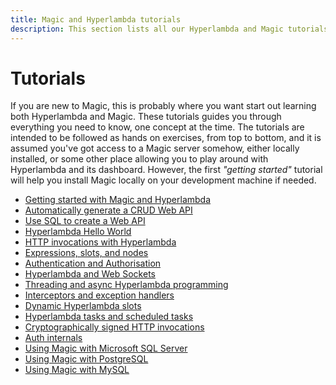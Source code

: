 ```yaml
---
title: Magic and Hyperlambda tutorials
description: This section lists all our Hyperlambda and Magic tutorials, and walks you through everything, starting from a simple Hello World Hyperlambda application, through authentication, authorization and web sockets, to the point where you create multi threaded and super scalable web apps using Magic.
---
```


# Tutorials

If you are new to Magic, this is probably where you want start out learning both Hyperlambda and Magic.
These tutorials guides you through everything you need to know, one concept at the time. The tutorials are intended to
be followed as hands on exercises, from top to bottom, and it is assumed you've got access to a Magic server somehow, either
locally installed, or some other place allowing you to play around with Hyperlambda and its dashboard. However, the
first _"getting started"_ tutorial will help you install Magic locally on your development machine if needed.

* [Getting started with Magic and Hyperlambda](/tutorials/getting-started/)
* [Automatically generate a CRUD Web API](/tutorials/database-crud/)
* [Use SQL to create a Web API](/tutorials/sql-web-api/)
* [Hyperlambda Hello World](/tutorials/hello-world-endpoint/)
* [HTTP invocations with Hyperlambda](/tutorials/http-rest/)
* [Expressions, slots, and nodes](/tutorials/expressions-slots-nodes/)
* [Authentication and Authorisation](/tutorials/auth/)
* [Hyperlambda and Web Sockets](/tutorials/web-sockets/)
* [Threading and async Hyperlambda programming](/tutorials/threading/)
* [Interceptors and exception handlers](/tutorials/super-dry/)
* [Dynamic Hyperlambda slots](/tutorials/dynamic-slots/)
* [Hyperlambda tasks and scheduled tasks](/tutorials/task-scheduler/)
* [Cryptographically signed HTTP invocations](/tutorials/crypto-lambda-http/)
* [Auth internals](/tutorials/auth-internals/)
* [Using Magic with Microsoft SQL Server](/tutorials/sql-server/)
* [Using Magic with PostgreSQL](/tutorials/postgresql/)
* [Using Magic with MySQL](/tutorials/mysql/)
